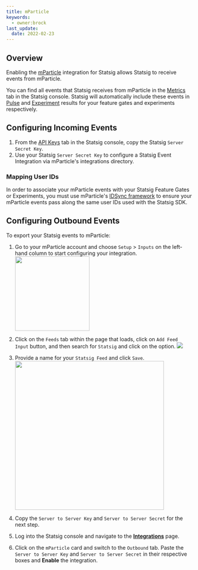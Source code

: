 ```yaml
---
title: mParticle
keywords:
  - owner:brock
last_update:
  date: 2022-02-23
---
```


## Overview

Enabling the [mParticle](https://www.mparticle.com/) integration for Statsig allows Statsig to receive events from mParticle.

You can find all events that Statsig receives from mParticle in the [Metrics](/metrics) tab in the Statsig console. Statsig will automatically include these events in [Pulse](/pulse) and [Experiment](/experiments-plus/monitor) results for your feature gates and experiments respectively.

## Configuring Incoming Events

1. From the [API Keys](https://console.statsig.com/api_keys) tab in the Statsig console, copy the Statsig `Server Secret Key`.
2. Use your Statsig `Server Secret Key` to configure a Statsig Event Integration via mParticle's integrations directory.

### Mapping User IDs

In order to associate your mParticle events with your Statsig Feature Gates or Experiments, you must use mParticle's [IDSync framework](https://docs.mparticle.com/guides/idsync/introduction/) to ensure your mParticle events pass along the same user IDs used with the Statsig SDK.

## Configuring Outbound Events

To export your Statsig events to mParticle:

1. Go to your mParticle account and choose `Setup` > `Inputs` on the left-hand column to start configuring your integration.
   <img src="https://user-images.githubusercontent.com/75151332/155385379-f111a536-d8e4-4ca6-ad37-47d926c254b9.png" width="200px" />

2. Click on the `Feeds` tab within the page that loads, click on `Add Feed Input` button, and then search for `Statsig` and click on the option.
   <img src="https://user-images.githubusercontent.com/75151332/155385384-b75e327d-96e8-49fc-8cb0-07516f5d3c79.png" />
3. Provide a name for your `Statsig Feed` and click `Save`.
   <img src="https://user-images.githubusercontent.com/75151332/155385386-aa982102-63ff-4f1a-905d-9889684cf3ae.png" width="400px"/>
4. Copy the `Server to Server Key` and `Server to Server Secret` for the next step.
5. Log into the Statsig console and navigate to the [**Integrations**](https://console.statsig.com/integrations) page.
6. Click on the `mParticle` card and switch to the `Outbound` tab. Paste the `Server to Server Key` and `Server to Server Secret` in their respective boxes and **Enable** the integration.
